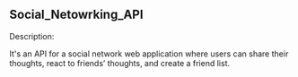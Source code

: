 ## Social_Netowrking_API

Description:

It's an API for a social network web application where users can share their thoughts, react to friends’ thoughts, and create a friend list.
